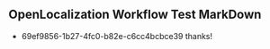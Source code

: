 ## OpenLocalization Workflow Test MarkDown
* 69ef9856-1b27-4fc0-b82e-c6cc4bcbce39 thanks!

<!--HONumber=Jul16_HO3-->


